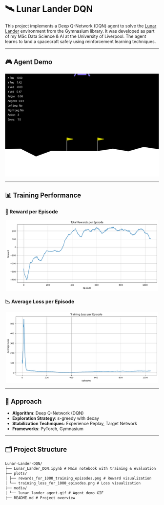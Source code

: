 # 🛰️ Lunar Lander DQN

This project implements a Deep Q-Network (DQN) agent to solve the [Lunar Lander](https://gymnasium.farama.org/environments/box2d/lunar_lander/) environment from the Gymnasium library. It was developed as part of my MSc Data Science & AI at the University of Liverpool. The agent learns to land a spacecraft safely using reinforcement learning techniques.

---

## 🎮 Agent Demo

![Lunar Lander Agent Demo](media/lunar_lander_agent.gif)

---

## 📊 Training Performance

### 🚀 Reward per Episode

<div align="center">
  <img src="plots/rewards_for_1000_training_episodes.png" width="500" alt="Reward per Episode">
</div>

### 📉 Average Loss per Episode

<div align="center">
  <img src="plots/training_loss_for_1000_episodes.png" width="500" alt="Average Loss per Episode">
</div>

---

## 🧠 Approach

- **Algorithm**: Deep Q-Network (DQN)  
- **Exploration Strategy**: ε-greedy with decay  
- **Stabilization Techniques**: Experience Replay, Target Network  
- **Frameworks**: PyTorch, Gymnasium  

---

## 🗂️ Project Structure

```
Lunar-Lander-DQN/
├── Lunar_Lander_DQN.ipynb # Main notebook with training & evaluation
├── plots/
│ ├── rewards_for_1000_training_episodes.png # Reward visualization
│ └── training_loss_for_1000_episodes.png # Loss visualization
├── media/
│ └── lunar_lander_agent.gif # Agent demo GIF
├── README.md # Project overview
```

